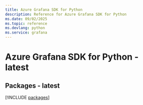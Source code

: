 ```yaml
---
title: Azure Grafana SDK for Python
description: Reference for Azure Grafana SDK for Python
ms.date: 09/02/2025
ms.topic: reference
ms.devlang: python
ms.service: grafana
---
```

# Azure Grafana SDK for Python - latest
## Packages - latest
[!INCLUDE [packages](grafana-index.md)]